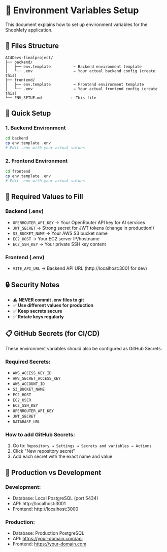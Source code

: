 # 🔧 Environment Variables Setup

This document explains how to set up environment variables for the ShopMefy application.

## 📁 Files Structure

```
AI4Devs-finalproject/
├── backend/
│   ├── env.template          ← Backend environment template
│   └── .env                  ← Your actual backend config (create this)
├── frontend/
│   ├── env.template          ← Frontend environment template  
│   └── .env                  ← Your actual frontend config (create this)
└── ENV_SETUP.md             ← This file
```

## 🚀 Quick Setup

### 1. Backend Environment
```bash
cd backend
cp env.template .env
# Edit .env with your actual values
```

### 2. Frontend Environment
```bash
cd frontend
cp env.template .env
# Edit .env with your actual values
```

## 🔑 Required Values to Fill

### Backend (.env)
- `OPENROUTER_API_KEY` → Your OpenRouter API key for AI services
- `JWT_SECRET` → Strong secret for JWT tokens (change in production!)
- `S3_BUCKET_NAME` → Your AWS S3 bucket name
- `EC2_HOST` → Your EC2 server IP/hostname
- `EC2_SSH_KEY` → Your private SSH key content

### Frontend (.env)
- `VITE_API_URL` → Backend API URL (http://localhost:3001 for dev)

## 🔒 Security Notes

- ⚠️ **NEVER commit .env files to git**
- ✅ **Use different values for production**
- ✅ **Keep secrets secure**
- ✅ **Rotate keys regularly**

## 📋 GitHub Secrets (for CI/CD)

These environment variables should also be configured as GitHub Secrets:

### Required Secrets:
- `AWS_ACCESS_KEY_ID`
- `AWS_SECRET_ACCESS_KEY`
- `AWS_ACCOUNT_ID`
- `S3_BUCKET_NAME`
- `EC2_HOST`
- `EC2_USER`
- `EC2_SSH_KEY`
- `OPENROUTER_API_KEY`
- `JWT_SECRET`
- `DATABASE_URL`

### How to add GitHub Secrets:
1. Go to: `Repository → Settings → Secrets and variables → Actions`
2. Click "New repository secret"
3. Add each secret with the exact name and value

## 🎯 Production vs Development

### Development:
- Database: Local PostgreSQL (port 5434)
- API: http://localhost:3001
- Frontend: http://localhost:3000

### Production:
- Database: Production PostgreSQL
- API: https://your-domain.com/api
- Frontend: https://your-domain.com 